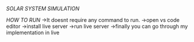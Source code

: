 *SOLAR SYSTEM SIMULATION*


*HOW TO RUN*
->It doesnt require any command to run.
->open vs code editor
->install live server
->run live server 
->finally you can go through my implementation in live
